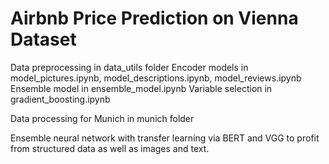 # Airbnb Price Prediction on Vienna Dataset

Data preprocessing in data_utils folder
Encoder models in model_pictures.ipynb, model_descriptions.ipynb, model_reviews.ipynb
Ensemble model in ensemble_model.ipynb
Variable selection in gradient_boosting.ipynb

Data processing for Munich in munich folder


Ensemble neural network with transfer learning via BERT and VGG to profit from structured data as well as images and text.
